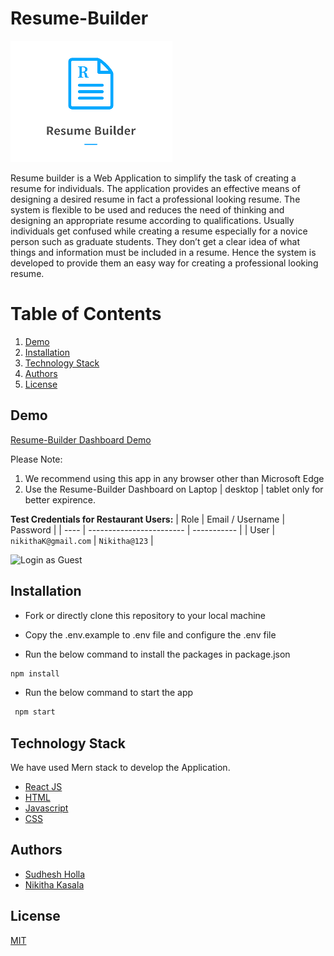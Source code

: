 # Resume-Builder

![Resume-Builder Logo](https://raw.githubusercontent.com/pesto-students/resume-builder-frontend-team2-hitesh/master/client/src/components/Navbar/logo.png)

Resume builder is a Web Application to simplify the task of creating a resume for individuals. The application provides an effective means of designing a desired resume in fact a professional looking resume. The system is flexible to be used and reduces the need of thinking and designing an appropriate resume according to qualifications. Usually individuals get confused while creating a resume especially for a novice person such as graduate students. They don’t get a clear idea of what things and information must be included in a resume. Hence the system is developed to provide them an easy way for creating a professional looking resume.

# Table of Contents

1. [Demo](#demo)
2. [Installation](#installation)
3. [Technology Stack](#technology-stack)
4. [Authors](#authors)
5. [License](#license)

## Demo

[Resume-Builder Dashboard Demo](https://resume-builder-projects.herokuapp.com/)

Please Note:
1. We recommend using this app in any browser other than Microsoft Edge
2. Use the Resume-Builder Dashboard on Laptop | desktop | tablet only for better expirence.

**Test Credentials for Restaurant Users:**
| Role | Email / Username         | Password |
| ---- | ------------------------ | ----------- |
| User | ```nikithaK@gmail.com``` | ```Nikitha@123``` |

![Login as Guest](https://resume-builder-projects.herokuapp.com/sign-in)

## Installation

- Fork or directly clone this repository to your local machine

- Copy the .env.example to .env file and configure the .env file

- Run the below command to install the packages in package.json

```bash
npm install
```

- Run the below command to start the app

```bash
 npm start
```

## Technology Stack

We have used Mern stack to develop the Application.

- [React JS](https://reactjs.org/)
- [HTML](https://developer.mozilla.org/en-US/docs/Web/HTML)
- [Javascript](https://developer.mozilla.org/en-US/docs/Web/JavaScript)
- [CSS](https://developer.mozilla.org/en-US/docs/Web/CSS)



## Authors

- [Sudhesh Holla](https://github.com/sudhesh15)
- [Nikitha Kasala](https://github.com/nikithakasala/)


## License

[MIT](https://opensource.org/licenses/MIT)
